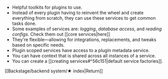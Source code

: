 - Helpful toolkits for plugins to use.
- Instead of every plugin having to reinvent the wheel and create everything from scratch, they can use these services to get common tasks done.
- Some examples of services are: *logging*, *database access*, and *reading configs*. Check them out [[core services|here]]
- They're flexible—allowing for integrations, replacements, and tweaks based on specific needs.
- Plugin scoped services have access to a plugin metadata service.
- You can have context that is shared across all instances of a service.
- You can create a [[creating services#^56c151|default service factories]].

[[Backstage/backend system/★ index|Return]]